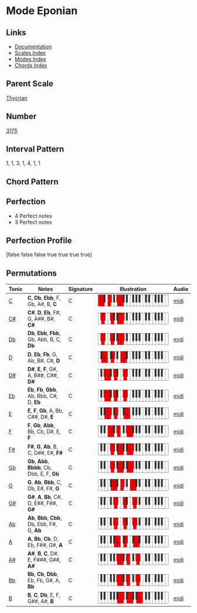 # Mode Eponian

## Links

- [Documentation](README.md)
- [Scales Index](Scales.md)
- [Modes Index](Modes.md)
- [Chords Index](Chords.md)

## Parent Scale

[Thycrian](ScaleThycrian.md)

## Number

[3175](https://ianring.com/musictheory/scales/3175)

## Interval Pattern

1, 1, 3, 1, 4, 1, 1

## Chord Pattern



## Perfection

- 4 Perfect notes
- 3 Perfect notes

## Perfection Profile

[false false false true true true true]

## Permutations

| Tonic | Notes | Signature | Illustration | Audio |
|-------|-------|-----------|--------------|-------|
| [C](ModeCNaturalEponian.md) | **C**, **Db**, **Ebb**, F, Gb, A#, B, **C** | C | ![CNaturalEponian](ModeCNaturalEponian.png) | [midi](https://github.com/edipermadi/music/blob/main/docs/ModeCNaturalEponian.mid?raw=true) |
| [C#](ModeCSharpEponian.md) | **C#**, **D**, **Eb**, F#, G, A##, B#, **C#** | C | ![CSharpEponian](ModeCSharpEponian.png) | [midi](https://github.com/edipermadi/music/blob/main/docs/ModeCSharpEponian.mid?raw=true) |
| [Db](ModeDFlatEponian.md) | **Db**, **Ebb**, **Fbb**, Gb, Abb, B, C, **Db** | C | ![DFlatEponian](ModeDFlatEponian.png) | [midi](https://github.com/edipermadi/music/blob/main/docs/ModeDFlatEponian.mid?raw=true) |
| [D](ModeDNaturalEponian.md) | **D**, **Eb**, **Fb**, G, Ab, B#, C#, **D** | C | ![DNaturalEponian](ModeDNaturalEponian.png) | [midi](https://github.com/edipermadi/music/blob/main/docs/ModeDNaturalEponian.mid?raw=true) |
| [D#](ModeDSharpEponian.md) | **D#**, **E**, **F**, G#, A, B##, C##, **D#** | C | ![DSharpEponian](ModeDSharpEponian.png) | [midi](https://github.com/edipermadi/music/blob/main/docs/ModeDSharpEponian.mid?raw=true) |
| [Eb](ModeEFlatEponian.md) | **Eb**, **Fb**, **Gbb**, Ab, Bbb, C#, D, **Eb** | C | ![EFlatEponian](ModeEFlatEponian.png) | [midi](https://github.com/edipermadi/music/blob/main/docs/ModeEFlatEponian.mid?raw=true) |
| [E](ModeENaturalEponian.md) | **E**, **F**, **Gb**, A, Bb, C##, D#, **E** | C | ![ENaturalEponian](ModeENaturalEponian.png) | [midi](https://github.com/edipermadi/music/blob/main/docs/ModeENaturalEponian.mid?raw=true) |
| [F](ModeFNaturalEponian.md) | **F**, **Gb**, **Abb**, Bb, Cb, D#, E, **F** | C | ![FNaturalEponian](ModeFNaturalEponian.png) | [midi](https://github.com/edipermadi/music/blob/main/docs/ModeFNaturalEponian.mid?raw=true) |
| [F#](ModeFSharpEponian.md) | **F#**, **G**, **Ab**, B, C, D##, E#, **F#** | C | ![FSharpEponian](ModeFSharpEponian.png) | [midi](https://github.com/edipermadi/music/blob/main/docs/ModeFSharpEponian.mid?raw=true) |
| [Gb](ModeGFlatEponian.md) | **Gb**, **Abb**, **Bbbb**, Cb, Dbb, E, F, **Gb** | C | ![GFlatEponian](ModeGFlatEponian.png) | [midi](https://github.com/edipermadi/music/blob/main/docs/ModeGFlatEponian.mid?raw=true) |
| [G](ModeGNaturalEponian.md) | **G**, **Ab**, **Bbb**, C, Db, E#, F#, **G** | C | ![GNaturalEponian](ModeGNaturalEponian.png) | [midi](https://github.com/edipermadi/music/blob/main/docs/ModeGNaturalEponian.mid?raw=true) |
| [G#](ModeGSharpEponian.md) | **G#**, **A**, **Bb**, C#, D, E##, F##, **G#** | C | ![GSharpEponian](ModeGSharpEponian.png) | [midi](https://github.com/edipermadi/music/blob/main/docs/ModeGSharpEponian.mid?raw=true) |
| [Ab](ModeAFlatEponian.md) | **Ab**, **Bbb**, **Cbb**, Db, Ebb, F#, G, **Ab** | C | ![AFlatEponian](ModeAFlatEponian.png) | [midi](https://github.com/edipermadi/music/blob/main/docs/ModeAFlatEponian.mid?raw=true) |
| [A](ModeANaturalEponian.md) | **A**, **Bb**, **Cb**, D, Eb, F##, G#, **A** | C | ![ANaturalEponian](ModeANaturalEponian.png) | [midi](https://github.com/edipermadi/music/blob/main/docs/ModeANaturalEponian.mid?raw=true) |
| [A#](ModeASharpEponian.md) | **A#**, **B**, **C**, D#, E, F###, G##, **A#** | C | ![ASharpEponian](ModeASharpEponian.png) | [midi](https://github.com/edipermadi/music/blob/main/docs/ModeASharpEponian.mid?raw=true) |
| [Bb](ModeBFlatEponian.md) | **Bb**, **Cb**, **Dbb**, Eb, Fb, G#, A, **Bb** | C | ![BFlatEponian](ModeBFlatEponian.png) | [midi](https://github.com/edipermadi/music/blob/main/docs/ModeBFlatEponian.mid?raw=true) |
| [B](ModeBNaturalEponian.md) | **B**, **C**, **Db**, E, F, G##, A#, **B** | C | ![BNaturalEponian](ModeBNaturalEponian.png) | [midi](https://github.com/edipermadi/music/blob/main/docs/ModeBNaturalEponian.mid?raw=true) |
